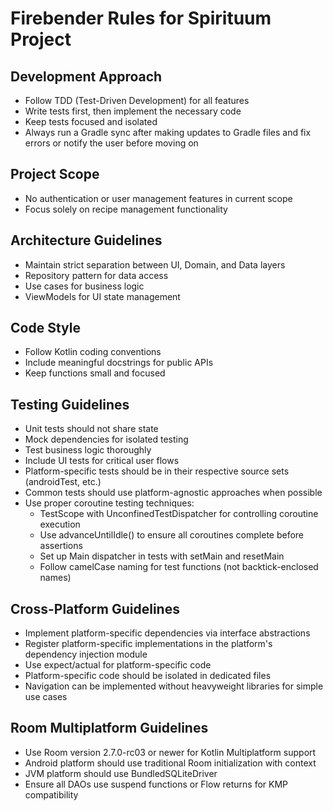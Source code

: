 # Firebender Rules for Spirituum Project

## Development Approach
- Follow TDD (Test-Driven Development) for all features
- Write tests first, then implement the necessary code
- Keep tests focused and isolated
- Always run a Gradle sync after making updates to Gradle files and fix errors or notify the user before moving on

## Project Scope
- No authentication or user management features in current scope
- Focus solely on recipe management functionality

## Architecture Guidelines
- Maintain strict separation between UI, Domain, and Data layers
- Repository pattern for data access
- Use cases for business logic
- ViewModels for UI state management

## Code Style
- Follow Kotlin coding conventions
- Include meaningful docstrings for public APIs
- Keep functions small and focused

## Testing Guidelines
- Unit tests should not share state
- Mock dependencies for isolated testing
- Test business logic thoroughly
- Include UI tests for critical user flows
- Platform-specific tests should be in their respective source sets (androidTest, etc.)
- Common tests should use platform-agnostic approaches when possible
- Use proper coroutine testing techniques:
  - TestScope with UnconfinedTestDispatcher for controlling coroutine execution
  - Use advanceUntilIdle() to ensure all coroutines complete before assertions
  - Set up Main dispatcher in tests with setMain and resetMain
  - Follow camelCase naming for test functions (not backtick-enclosed names)

## Cross-Platform Guidelines
- Implement platform-specific dependencies via interface abstractions
- Register platform-specific implementations in the platform's dependency injection module
- Use expect/actual for platform-specific code
- Platform-specific code should be isolated in dedicated files
- Navigation can be implemented without heavyweight libraries for simple use cases

## Room Multiplatform Guidelines
- Use Room version 2.7.0-rc03 or newer for Kotlin Multiplatform support
- Android platform should use traditional Room initialization with context
- JVM platform should use BundledSQLiteDriver
- Ensure all DAOs use suspend functions or Flow returns for KMP compatibility